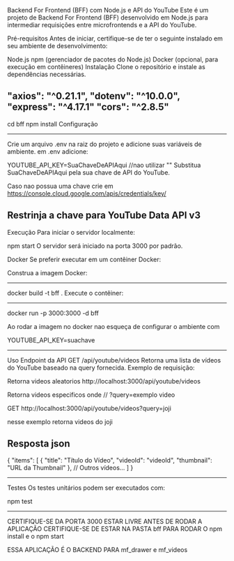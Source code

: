 Backend For Frontend (BFF) com Node.js e API do YouTube
Este é um projeto de Backend For Frontend (BFF) desenvolvido em Node.js para intermediar requisições entre microfrontends e a API do YouTube.

Pré-requisitos
Antes de iniciar, certifique-se de ter o seguinte instalado em seu ambiente de desenvolvimento:

Node.js 
npm (gerenciador de pacotes do Node.js)
Docker (opcional, para execução em contêineres)
Instalação
Clone o repositório e instale as dependências necessárias.

"axios": "^0.21.1",
"dotenv": "^10.0.0",
"express": "^4.17.1"
"cors": "^2.8.5"
-----------------------------------------------------
cd bff
npm install
Configuração

-----------------------------------------------------

Crie um arquivo .env na raiz do projeto e adicione suas variáveis de ambiente.
em .env adicione:

YOUTUBE_API_KEY=SuaChaveDeAPIAqui              //nao utilizar ""
Substitua SuaChaveDeAPIAqui pela sua chave de API do YouTube.

Caso nao possua uma chave crie em https://console.cloud.google.com/apis/credentials/key/

Restrinja a chave para YouTube Data API v3
-----------------------------------------
Execução
Para iniciar o servidor localmente:


npm start
O servidor será iniciado na porta 3000 por padrão.

Docker
Se preferir executar em um contêiner Docker:

Construa a imagem Docker:

-----------------------------------------------------
docker build -t bff .
Execute o contêiner:

-----------------------------------------------------
docker run -p 3000:3000 -d bff

Ao rodar a imagem no docker nao esqueça de configurar o ambiente com

YOUTUBE_API_KEY=suachave

-----------------------------------------------------
Uso
Endpoint da API
GET /api/youtube/videos
Retorna uma lista de vídeos do YouTube baseado na query fornecida.
Exemplo de requisição:


Retorna videos aleatorios
http://localhost:3000/api/youtube/videos 



Retorna videos especificos onde //   ?query=exemplo video

GET http://localhost:3000/api/youtube/videos?query=joji

nesse exemplo retorna videos do joji

Resposta
json
-----------------------------------------------------
{
  "items": [
    {
      "title": "Título do Vídeo",
      "videoId": "videoId",
      "thumbnail": "URL da Thumbnail"
    },
    // Outros vídeos...
  ]
}

----------------------------------------------------------
Testes
Os testes unitários podem ser executados com:


npm test


----------------------------
CERTIFIQUE-SE DA PORTA 3000 ESTAR LIVRE ANTES DE RODAR A APLICAÇÃO
CERTIFIQUE-SE DE ESTAR NA PASTA bff PARA RODAR O npm install e o npm start


ESSA APLICAÇÃO É O BACKEND PARA mf_drawer e mf_videos